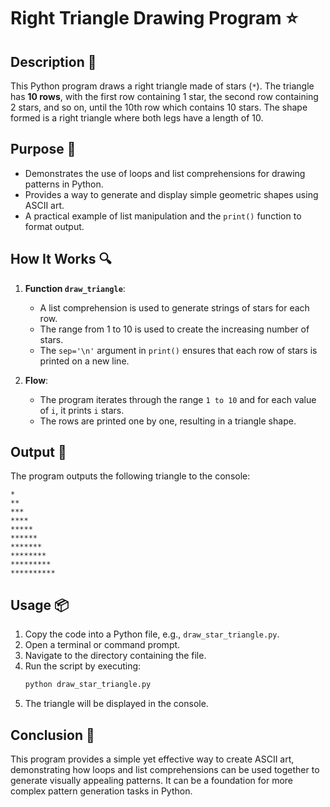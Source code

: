 # Right Triangle Drawing Program ⭐

## Description 📝

This Python program draws a right triangle made of stars (`*`).
The triangle has **10 rows**, with the first row containing 1 star, the second row containing 2 stars, and so on, until the 10th row which contains 10 stars.
The shape formed is a right triangle where both legs have a length of 10.

## Purpose 🎯

-   Demonstrates the use of loops and list comprehensions for drawing patterns in Python.
-   Provides a way to generate and display simple geometric shapes using ASCII art.
-   A practical example of list manipulation and the `print()` function to format output.

## How It Works 🔍

1. **Function `draw_triangle`**:

    - A list comprehension is used to generate strings of stars for each row.
    - The range from 1 to 10 is used to create the increasing number of stars.
    - The `sep='\n'` argument in `print()` ensures that each row of stars is printed on a new line.

2. **Flow**:
    - The program iterates through the range `1 to 10` and for each value of `i`, it prints `i` stars.
    - The rows are printed one by one, resulting in a triangle shape.

## Output 📜

The program outputs the following triangle to the console:

```
*
**
***
****
*****
******
*******
********
*********
**********
```

## Usage 📦

1. Copy the code into a Python file, e.g., `draw_star_triangle.py`.
2. Open a terminal or command prompt.
3. Navigate to the directory containing the file.
4. Run the script by executing:
    ```bash
    python draw_star_triangle.py
    ```
5. The triangle will be displayed in the console.

## Conclusion 🚀

This program provides a simple yet effective way to create ASCII art, demonstrating how loops and list comprehensions can be used together to generate visually appealing patterns.
It can be a foundation for more complex pattern generation tasks in Python.

